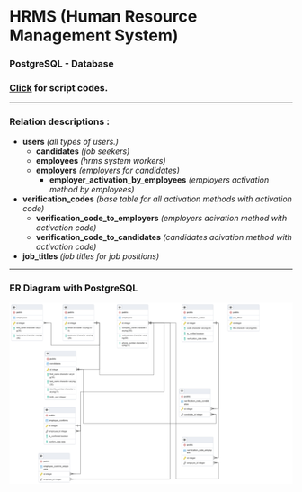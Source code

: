 # HRMS (Human Resource Management System)
### PostgreSQL - Database
### <a href="hrms.sql">Click</a> for script codes.
* * *
### Relation descriptions : 
  - <b>users</b> <i>(all types of users.)</i>
    - <b>candidates</b> <i>(job seekers)</i>
    - <b>employees</b> <i>(hrms system workers)</i>
    - <b>employers</b> <i>(employers for candidates)</i>
      - <b>employer_activation_by_employees</b> <i>(employers activation method by employees)</i>
  - <b>verification_codes</b> <i>(base table for all activation methods with activation code)</i>
    - <b>verification_code_to_employers</b> <i>(employers acivation method with activation code)</i>
    - <b>verification_code_to_candidates</b> <i>(candidates acivation method with activation code)</i>
  - <b>job_titles</b> <i>(job titles for job positions)</i>
* * *
### ER Diagram with PostgreSQL
<p align="center"><img src="Hrms_ERDiagram.png"></p>
